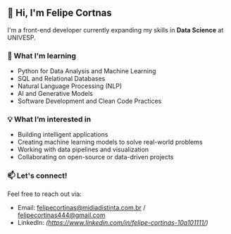 ## 👋 Hi, I'm Felipe Cortnas

I'm a front-end developer currently expanding my skills in **Data Science** at UNIVESP.

### 🚀 What I'm learning
- Python for Data Analysis and Machine Learning  
- SQL and Relational Databases  
- Natural Language Processing (NLP)  
- AI and Generative Models  
- Software Development and Clean Code Practices

### 💡 What I’m interested in
- Building intelligent applications  
- Creating machine learning models to solve real-world problems  
- Working with data pipelines and visualization  
- Collaborating on open-source or data-driven projects

### 📫 Let's connect!
Feel free to reach out via:
- Email: [felipecortinas@midiadistinta.com.br](mailto:felipecortinas@midiadistinta.com.br) / [felipecortinas444@gmail.com](mailto:felipecortinas444@gmail.com)
- LinkedIn: *(https://www.linkedin.com/in/felipe-cortinas-10a101111/)*

<!---
felipecortinas/felipecortinas is a ✨ special ✨ repository because its `README.md` (this file) appears on your GitHub profile.
You can click the Preview link to take a look at your changes.
--->
